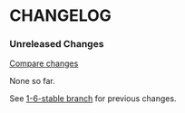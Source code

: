 # CHANGELOG

### Unreleased Changes

[Compare changes](https://github.com/codevise/pageflow-internal-links/compare/1-6-stable...master)

None so far.

See
[1-6-stable branch](https://github.com/codevise/pageflow-internal-links/blob/1-6-stable/CHANGELOG.md)
for previous changes.
